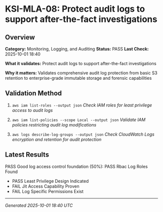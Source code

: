 # KSI-MLA-08: Protect audit logs to support after-the-fact investigations

## Overview

**Category:** Monitoring, Logging, and Auditing
**Status:** PASS
**Last Check:** 2025-10-01 18:40

**What it validates:** Protect audit logs to support after-the-fact investigations

**Why it matters:** Validates comprehensive audit log protection from basic S3 retention to enterprise-grade immutable storage and forensic capabilities

## Validation Method

1. `aws iam list-roles --output json`
   *Check IAM roles for least privilege access to audit logs*

2. `aws iam list-policies --scope Local --output json`
   *Validate IAM policies restricting audit log modifications*

3. `aws logs describe-log-groups --output json`
   *Check CloudWatch Logs encryption and retention for audit protection*

## Latest Results

PASS Good log access control foundation (50%): PASS Rbac Log Roles Found
- PASS Least Privilege Design Indicated
- FAIL Jit Access Capability Proven
- FAIL Log Specific Permissions Exist

---
*Generated 2025-10-01 18:40 UTC*
